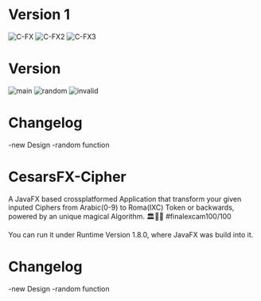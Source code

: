 # Version 1
![C-FX](https://user-images.githubusercontent.com/83019866/119243198-e818df80-bb64-11eb-96fe-7cd89e5149eb.png)
![C-FX2](https://user-images.githubusercontent.com/83019866/119243199-e818df80-bb64-11eb-8f7c-5a09e4dd6488.png)
![C-FX3](https://user-images.githubusercontent.com/83019866/119243200-e8b17600-bb64-11eb-8d15-9db514a60370.png)

# Version 
![main](https://user-images.githubusercontent.com/83019866/171016785-7596988e-72bf-49c6-96f1-57182d98657e.png)
![random](https://user-images.githubusercontent.com/83019866/171016806-78e7ca10-b9c3-41ca-8e7c-907d33d3e36e.png)
![invalid](https://user-images.githubusercontent.com/83019866/171016815-ea49ec28-b291-463f-8ae3-1aba810b5677.png)
# Changelog
-new Design
-random function

# CesarsFX-Cipher

A JavaFX based crossplatformed Application that transform your given inputed Ciphers from Arabic(0-9) to Roma(IXC) Token or backwards, powered by an unique magical Algorithm. 🏛🕌🔮
#finalexcam100/100

You can run it under Runtime Version 1.8.0, where JavaFX was build into it. 

# Changelog
-new Design
-random function
